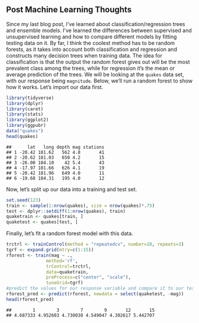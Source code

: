 
## Post Machine Learning Thoughts

Since my last blog post, I’ve learned about classification/regression
trees and ensemble models. I’ve learned the differences between
supervised and unsupervised learning and how to compare different models
by fitting testing data on it. By far, I think the coolest method has to
be random forests, as it takes into account both classification and
regression and constructs many decision trees when training data. The
idea for classification is that the output the random forest gives out
will be the most prevalent class among the trees, while for regression
it’s the mean or average prediction of the trees. We will be looking at
the `quakes` data set, with our response being `magnitude`. Below, we’ll
run a random forest to show how it works. Let’s import our data first.

``` r
library(tidyverse)
library(dplyr)
library(caret)
library(stats)
library(ggplot2)
library(ggpubr)
data("quakes")
head(quakes)
```

    ##      lat   long depth mag stations
    ## 1 -20.42 181.62   562 4.8       41
    ## 2 -20.62 181.03   650 4.2       15
    ## 3 -26.00 184.10    42 5.4       43
    ## 4 -17.97 181.66   626 4.1       19
    ## 5 -20.42 181.96   649 4.0       11
    ## 6 -19.68 184.31   195 4.0       12

Now, let’s split up our data into a training and test set.

``` r
set.seed(123)
train <- sample(1:nrow(quakes), size = nrow(quakes)*.75)
test <- dplyr::setdiff(1:nrow(quakes), train)
quaketrain <- quakes[train, ]
quaketest <- quakes[test, ]
```

Finally, let’s fit a random forest model with this data.

``` r
trctrl <- trainControl(method = "repeatedcv", number=10, repeats=3)
tgrf <- expand.grid(mtry=c(1:15))
rforest <- train(mag ~ ., 
               method='rf', 
               trControl=trctrl, 
               data=quaketrain, 
               preProcess=c("center", "scale"),
               tuneGrid=tgrf)
#predict the values for our response variable and compare it to our testing data. 
rforest_pred <- predict(rforest, newdata = select(quaketest, -mag))
head(rforest_pred)
```

    ##        1        3        7        9       12       15 
    ## 4.687333 4.952603 4.730030 4.549047 4.302617 5.442707
